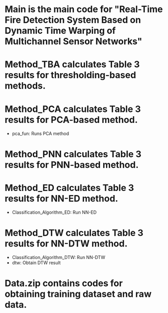 # Main          is the main code for "Real-Time Fire Detection System Based on Dynamic Time Warping of Multichannel Sensor Networks"
# Method_TBA    calculates Table 3 results for thresholding-based methods.
# Method_PCA    calculates Table 3 results for PCA-based method.
- pca_fun: Runs PCA method
# Method_PNN    calculates Table 3 results for PNN-based method.
# Method_ED     calculates Table 3 results for NN-ED method. 
- Classification_Algorithm_ED: Run NN-ED
# Method_DTW    calculates Table 3 results for NN-DTW method.
- Classification_Algorithm_DTW: Run NN-DTW
- dtw: Obtain DTW result 
# Data.zip      contains codes for obtaining training dataset and raw data.
